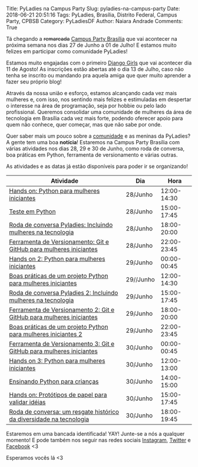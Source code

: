 Title: PyLadies na Campus Party
Slug: pyladies-na-campus-party
Date: 2018-06-21 20:51:16
Tags: PyLadies, Brasília, Distrito Federal, Campus Party, CPBSB
Category: PyLadiesDF
Author: Naiara Andrade
Comments: True

Tá chegando a <strike>remarcada</strike> [Campus Party Brasília][cpbsb] que vai acontecer na próxima semana nos dias 27 de Junho a 01 de Julho! E estamos muito felizes em participar como comunidade PyLadies!

Estamos muito engajadas com o primeiro [Django Girls][dg] que vai acontecer dia 11 de Agosto! As inscrições estão abertas até o dia 13 de Julho, caso não tenha se inscrito ou mandando pra aquela amiga que quer muito aprender a fazer seu próprio blog!

Através da nossa união e esforço, estamos alcançando cada vez mais mulheres e, com isso, nos sentindo mais felizes e estimuladas em despertar o interesse na área de programação, seja por hobbie ou pelo lado profissional. Queremos consolidar uma comunidade de mulheres da área de tecnologia em Brasília cada vez mais forte, podendo oferecer apoio para quem não conhece, quer começar, mas que não sabe por onde.

Quer saber mais um pouco sobre a [comunidade][comunidadepyladies] e as meninas da PyLadies? A gente tem uma boa **notícia**! Estaremos na Campus Party Brasília com várias atividades nos dias 28, 29 e 30 de Junho, como roda de conversa, boa práticas em Python, ferramenta de versionamento e várias outras.

As atividades e as datas já estão disponíveis para poder ir se organizando!

|Atividade|Dia|Hora|
|---|---|---|
|[Hands on: Python para mulheres iniciantes](https://goo.gl/8EWP2X)|28/Junho|12:00-14:30|
|[Teste em Python](https://goo.gl/XU6uFT)|28/Junho|15:00-17:45|
|[Roda de conversa Pyladies: Incluindo mulheres na tecnologia](https://goo.gl/1ZE1x1)|28/Junho|18:00-20:00|
|[Ferramenta de Versionamento: Git e GitHub para mulheres iniciantes](https://goo.gl/cfx1Eb)|28/Junho|22:00-23:45|
|[Hands on 2: Python para mulheres iniciantes](https://goo.gl/jHsRGu)|29/Junho|00:00-00:45|
|[Boas práticas de um projeto Python para mulheres iniciantes](https://goo.gl/YhZNv2)|29//Junho|12:00-14:30|
|[Roda de conversa Pyladies 2: Incluindo mulheres na tecnologia](https://goo.gl/GMeXgs)|29/Junho|15:00-17:45|
|[Ferramenta de Versionamento 2: Git e GitHub para mulheres iniciantes](https://goo.gl/yT9ZZg)|29/Junho|18:00-20:00|
|[Boas práticas de um projeto Python para mulheres iniciantes 2](https://goo.gl/3o48zz)|29/Junho|22:00-23:45|
|[Ferramenta de Versionamento 3: Git e GitHub para mulheres iniciantes](https://goo.gl/pzD5Ae)|30/Junho|00:00-00:45|
|[Hands on 3: Python para mulheres iniciantes](https://goo.gl/SXrWjD)|30/Junho|12:00-13:00|
|[Ensinando Python para crianças](https://goo.gl/oQRWyq)|30/Junho|14:00-15:00|
|[Hands on: Protótipos de papel para validar idéias](https://goo.gl/V12iVm)|30/Junho|15:00-17:45|
|[Roda de conversa: um resgate histórico da diversidade na tecnologia](https://goo.gl/18djmk)|30/Junho|18:00-19:45|


Estaremos em uma bancada identificada! YAY! Junte-se a nós a qualquer momento! E pode também nos seguir nas redes sociais [Instagram][instagram], [Twitter][twitter] e [Facebook][facebook] <3

Esperamos vocês lá <3



[cpbsb]: http://brasil.campus-party.org/cpbrasilia/
[dg]:https://djangogirls.org/brasilia/
[comunidadepyladies]: http://brasil.campus-party.org/cpbrasilia/patrocinadores/
[instagram]: https://www.instagram.com/pyladiesdf/
[facebook]: https://www.facebook.com/pyladiesdf/
[twitter]: https://twitter.com/pyladiesdf
